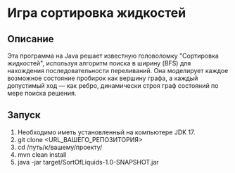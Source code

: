 # Игра сортировка жидкостей
## Описание
Эта программа на Java решает известную головоломку "Сортировка жидкостей", используя алгоритм поиска в ширину (BFS) для нахождения последовательности переливаний. Она моделирует каждое возможное состояние пробирок как вершину графа, а каждый допустимый ход — как ребро, динамически строя граф состояний по мере поиска решения.
## Запуск
1. Необходимо иметь установленный на компьютере JDK 17.
2. git clone <URL_ВАШЕГО_РЕПОЗИТОРИЯ>
3. cd /путь/к/вашему/проекту/
4. mvn clean install
5. java -jar target/SortOfLiquids-1.0-SNAPSHOT.jar
